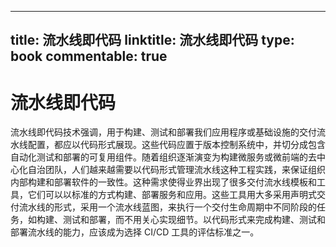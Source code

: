 
---
title: 流水线即代码
linktitle: 流水线即代码
type: book
commentable: true
---

# 流水线即代码

流水线即代码技术强调，用于构建、测试和部署我们应用程序或基础设施的交付流水线配置，都应以代码形式展现。这些代码应置于版本控制系统中，并切分成包含自动化测试和部署的可复用组件。随着组织逐渐演变为构建微服务或微前端的去中心化自治团队，人们越来越需要以代码形式管理流水线这种工程实践，来保证组织内部构建和部署软件的一致性。这种需求使得业界出现了很多交付流水线模板和工具，它们可以以标准的方式构建、部署服务和应用。这些工具用大多采用声明式交付流水线的形式，采用一个流水线蓝图，来执行一个交付生命周期中不同阶段的任务，如构建、测试和部署，而不用关心实现细节。以代码形式来完成构建、测试和部署流水线的能力，应该成为选择 CI/CD 工具的评估标准之一。

    